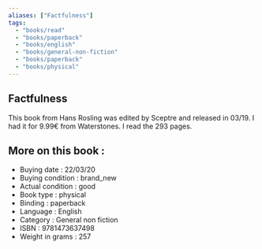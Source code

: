 ```yaml
---
aliases: ["Factfulness"] 
tags: 
  - "books/read" 
  - "books/paperback" 
  - "books/english"
  - "books/general-non-fiction"
  - "books/paperback"
  - "books/physical"
---
```



## Factfulness
This book from Hans Rosling was edited by Sceptre and released in 03/19. I had it for 9.99€ from Waterstones. I read the 293 pages.

## More on this book :
- Buying date : 22/03/20
- Buying condition : brand_new
- Actual condition : good
- Book type : physical
- Binding : paperback
- Language : English
- Category : General non fiction
- ISBN : 9781473637498
- Weight in grams : 257
